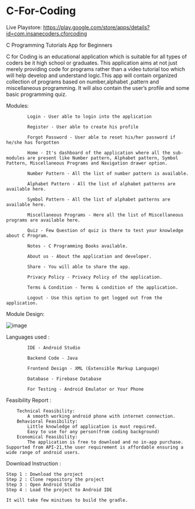 # C-For-Coding

Live Playstore: https://play.google.com/store/apps/details?id=com.insanecoders.cforcoding

C Programming Tutorials App for Beginners

C for Coding is an educational application which is suitable for all types of coders be it high school or graduates. This application aims at not just merely providing code for programs rather than a video tutorial too which will help  develop and understand logic.This app will contain organized collection of programs based on number,alphabet ,pattern and miscellaneous programming. It will also contain the user’s profile and some basic programming quiz.

Modules:

			Login - User able to login into the application

			Register - User able to create his profile

			Forgot Password - User able to reset his/her password if he/she has forgotten

			Home - It's dashboard of the application where all the sub-modules are present like Number pattern, Alphabet pattern, Symbol Pattern, Miscellaneous Programs and Navigation drawer option.

			Number Pattern - All the list of number pattern is available.

			Alphabet Pattern - All the list of alphabet patterns are available here.

			Symbol Pattern - All the list of alphabet patterns are available here.

			Miscellaneous Programs - Here all the list of Miscellaneous programs are available here.

			Quiz - Few Question of quiz is there to test your knowledge about C Program.

			Notes - C Programming Books available.

			About us - About the application and developer.

			Share - You will able to share the app.

			Privacy Policy - Privacy Policy of the application.

			Terms & Condition - Terms & condition of the application.

			Logout - Use this option to get logged out from the application.
			
Module Design:

![image](https://user-images.githubusercontent.com/83809250/176499552-4769e79f-3ded-4ee0-b68f-54085f1544fa.png)

Languages used : 

			IDE - Android Studio

			Backend Code - Java

			Frontend Design - XML (Extensible Markup Language)

			Database - Firebase Database

			For Testing - Android Emulator or Your Phone

Feasibility Report : 
			
		Technical Feasibility:
			A smooth working android phone with internet connection.
		Behavioral Feasibility:
			Little knowledge of application is must required.
			Easy to use for any person(from coding background)
		Economical Feasibility:
			The application is free to download and no in-app purchase. Supported from API-21,the user requirement is affordable ensuring a wide range of android users.


Download Instruction : 
    
    Step 1 : Download the project
    Step 2 : Clone repository the project
    Step 3 : Open Android Studio
    Step 4 : Load the project to Android IDE
    
    It will take few minitues to build the gradle.


	




